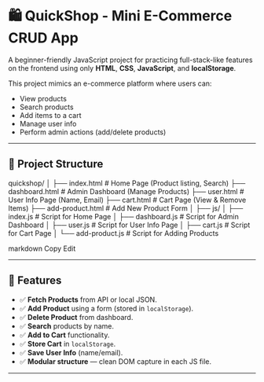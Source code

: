 # 🛍️ QuickShop - Mini E-Commerce CRUD App

A beginner-friendly JavaScript project for practicing full-stack-like features on the frontend using only **HTML**, **CSS**, **JavaScript**, and **localStorage**.

This project mimics an e-commerce platform where users can:
- View products
- Search products
- Add items to a cart
- Manage user info
- Perform admin actions (add/delete products)

---

## 📁 Project Structure

quickshop/
│
├── index.html # Home Page (Product listing, Search)
├── dashboard.html # Admin Dashboard (Manage Products)
├── user.html # User Info Page (Name, Email)
├── cart.html # Cart Page (View & Remove Items)
├── add-product.html # Add New Product Form
│
├── js/
│ ├── index.js # Script for Home Page
│ ├── dashboard.js # Script for Admin Dashboard
│ ├── user.js # Script for User Info Page
│ ├── cart.js # Script for Cart Page
│ └── add-product.js # Script for Adding Products

markdown
Copy
Edit



---

## 🔧 Features

- ✅ **Fetch Products** from API or local JSON.
- ✅ **Add Product** using a form (stored in `localStorage`).
- ✅ **Delete Product** from dashboard.
- ✅ **Search** products by name.
- ✅ **Add to Cart** functionality.
- ✅ **Store Cart** in `localStorage`.
- ✅ **Save User Info** (name/email).
- ✅ **Modular structure** — clean DOM capture in each JS file.

---


